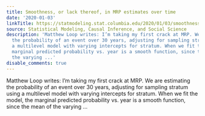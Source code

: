 ```yaml
---
title: Smoothness, or lack thereof, in MRP estimates over time
date: '2020-01-03'
linkTitle: https://statmodeling.stat.columbia.edu/2020/01/03/smoothness-or-lack-thereof-in-mrp-estimates-over-time/
source: Statistical Modeling, Causal Inference, and Social Science
description: 'Matthew Loop writes: I’m taking my first crack at MRP. We are estimating
  the probability of an event over 30 years, adjusting for sampling stratum using
  a multilevel model with varying intercepts for stratum. When we fit the model, the
  marginal predicted probability vs. year is a smooth function, since the mean of
  the varying ...'
disable_comments: true
---
```

Matthew Loop writes: I’m taking my first crack at MRP. We are estimating the probability of an event over 30 years, adjusting for sampling stratum using a multilevel model with varying intercepts for stratum. When we fit the model, the marginal predicted probability vs. year is a smooth function, since the mean of the varying ...
